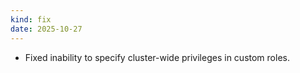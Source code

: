 ```yaml
---
kind: fix
date: 2025-10-27
---
```


* Fixed inability to specify cluster-wide privileges in custom roles.
